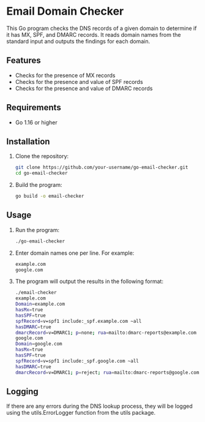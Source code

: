 # Email Domain Checker

This Go program checks the DNS records of a given domain to determine if it has MX, SPF, and DMARC records. It reads domain names from the standard input and outputs the findings for each domain.

## Features

- Checks for the presence of MX records
- Checks for the presence and value of SPF records
- Checks for the presence and value of DMARC records

## Requirements

- Go 1.16 or higher

## Installation

1. Clone the repository:
   ```sh
   git clone https://github.com/your-username/go-email-checker.git
   cd go-email-checker

2. Build the program:
    ```sh
    go build -o email-checker

## Usage

1. Run the program:
    ```sh
    ./go-email-checker

2. Enter domain names one per line. For example:
    ```sh
    example.com
    google.com

3. The program will output the results in the following format:
    ```sh
    ./email-checker
    example.com
    Domain=example.com
    hasMx=true
    hasSPF=true
    spfRecord=v=spf1 include:_spf.example.com ~all
    hasDMARC=true
    dmarcRecord=v=DMARC1; p=none; rua=mailto:dmarc-reports@example.com
    google.com
    Domain=google.com
    hasMx=true
    hasSPF=true
    spfRecord=v=spf1 include:_spf.google.com ~all
    hasDMARC=true
    dmarcRecord=v=DMARC1; p=reject; rua=mailto:dmarc-reports@google.com
    ```

## Logging

If there are any errors during the DNS lookup process, they will be logged using the utils.ErrorLogger function from the utils package.